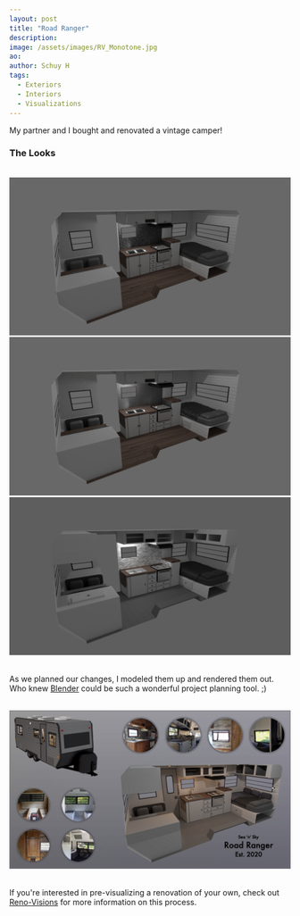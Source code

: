 ```yaml
---
layout: post
title: "Road Ranger"
description: 
image: /assets/images/RV_Monotone.jpg
ao: 
author: Schuy H
tags: 
  - Exteriors
  - Interiors
  - Visualizations
---
```


My partner and I bought and renovated a vintage camper!

<h3 class="d-flex justify-content-center align-content-end">The Looks</h3>
<br />

<div class="container-fluid">
  <div class="row">
    <div class="col-md-4">
      <img class="post-image" src="/assets/images/RV_Backsplash1.png" alt="Look 1" style="height: auto;" style="margin-bottom: 5px;">
    </div>
    <div class="col-md-4">
      <img class="post-image" src="/assets/images/RV_Backsplash2.png" alt="Look 2" style="height: auto;" style="margin-bottom: 5px;">
    </div>
    <div class="col-md-4">
      <img class="post-image" src="/assets/images/RV_Monotone.jpg" alt="Look 3" style="height: auto;" style="margin-bottom: 5px;">
    </div>
  </div>
</div>

<br />

As we planned our changes, I modeled them up and rendered them out. Who knew [Blender](https://www.blender.org/) could be such a wonderful project planning tool.  ;)

<br />

<div class="container">
  <img class="post-image" src="/assets/images/RV_Layout2.png" alt="End Result" style="height: auto;">
</div>

<br />

If you're interested in pre-visualizing a renovation of your own, check out [Reno-Visions](https://www.reno-visions.com/) for more information on this process. 


<!--- 

Optinal front matter: Date: yyyy-mm-dd hh:mm:ss

Image examples: secondary, full width

![Placeholder](/assets/images/171208.jpeg)

![Placeholder](/assets/images/171208.jpeg#full) 

---> 